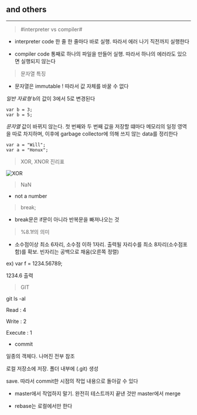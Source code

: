 ## and others
---

> #interpreter vs compiler#

* interpreter
  code 한 줄 한 줄마다 바로 실행. 따라서 에러 나기 직전까지 실행한다

* compiler
  code 통째로 하나의 파일을 만들어 실행. 따라서 하나의 에러라도 있으면 실행되지 않는다



> 문자열 특징

* 문자열은 immutable !
  따라서 값 자체를 바꿀 수 없다

*일반 자료형*
b의 값이 3에서 5로 변경된다
```
var b = 3;
var b = 5;
```

*문자열*
값이 바뀌지 않는다. 첫 번째와 두 번째 값을 저장할 떄마다 메모리의 일정 영역을 따로 차지하며, 이후에 garbage collector에 의해 쓰지 않는 data를 정리한다
```
var a = "Will";
var a = "Honux";
```


> XOR, XNOR 진리표

![XOR](https://homepages.inf.ed.ac.uk/rbf/HIPR2/figs/ttabxor.gif)



> NaN

* not a number



> break;

* break문은 if문이 아니라 반복문을 빠져나오는 것



> %8.1f의 의미

* 소수점이상 최소 6자리, 소수점 이하 1자리. 출력될 자리수를 최소 8자리(소수점포함)를 확보. 빈자리는 공백으로 채움(오른쪽 정렬)

ex) var f = 1234.56789;

1234.6 출력



> GIT

git ls -al

Read : 4

Write : 2

Execute : 1

* commit

일종의 객체다. 나머진 전부 참조

로컬 저장소에 저장. 폴더 내부에 (.git) 생성

save. 따라서 commit한 시점의 작업 내용으로 돌아갈 수 있다


* master에서 작업하지 말기. 완전히 테스트까지 끝낸 것만 master에서 merge

* rebase는 로컬에서만 한다
